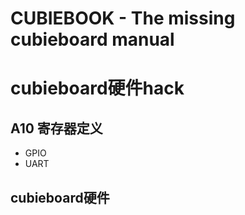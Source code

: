 CUBIEBOOK - The missing cubieboard manual
=========================================


# cubieboard硬件hack
## A10 寄存器定义
* GPIO
* UART

## cubieboard硬件

